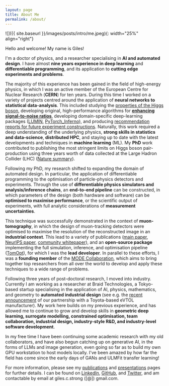 ```yaml
---
layout: page
title: About Me
permalink: /about/
---
```


![]({{ site.baseurl }}/images/posts/intro/me.jpeg){: width="25%" align="right"}

Hello and welcome! My name is Giles!

I'm a doctor of physics, and a researcher specialising in **AI and automated design**. I have almost **nine years experience in deep learning** and **differentiable programming**, and its application to **cutting edge experiments and problems**.

The majority of this experience has been gained in the field of high-energy physics, in which I was an active member of the European Centre for Nuclear Research (**CERN**) for ten years. During this time I worked on a variety of projects centred around the application of **neural networks to statistical data-analysis**. This included studying the [properties of the Higgs boson](https://www.sciencedirect.com/science/article/pii/S0370269322006657), developing original, high-performance algorithms for [**enhancing signal-to-noise ratios**](https://link.springer.com/article/10.1140/epjc/s10052-022-09993-5), developing domain-specific deep-learning packages ([LUMIN](https://lumin.readthedocs.io/), [PyTorch_Inferno](https://gilesstrong.github.io/pytorch_inferno/)), and producing [recommendation reports for future experiment constructions](https://cds.cern.ch/record/2667167). Naturally, this work required a deep understanding of the underlying physics, **strong skills in statistics and data-science**, **distributed HPC**, and staying up to date with the latest developments and techniques in **machine learning** (ML). My **PhD** work contributed to publishing the most stringent limits on Higgs boson pair-production using three years worth of data collected at the Large Hadron Collider (LHC) ([Nature summary](https://www.nature.com/articles/s41586-022-04892-x#Fig2)).

Following my PhD, my research shifted to expanding the domain of automated design. In particular, the application of differentiable programming to the optimisation of particle-physics detectors and experiments. Through the use of **differentiable physics simulators and analysis/inference chains**, an **end-to-end pipeline** can be constructed, in which parameters of the design (both hardware and software) can be **optimised to maximise performance**, or the scientific output of experiments, with full analytic considerations of **measurement uncertainties**.

This technique was successfully demonstrated in the context of **muon-tomography**, in which the design of muon-tracking detectors were optimised to maximise the resolution of the reconstructed image in an **industrial context**. This lead to a variety of publications ([main paper](https://iopscience.iop.org/article/10.1088/2632-2153/ad52e7), [NeurIPS paper](https://ml4physicalsciences.github.io/2023/files/NeurIPS_ML4PS_2023_50.pdf), [community whitepaper](https://www.sciencedirect.com/science/article/pii/S2405428323000047)), and an **open-source package** implementing the full simulation, inference, and optimisation pipeline ([TomOpt](https://tomopt.readthedocs.io/en/latest/)), for which I was the **lead developer**. In parallel to these efforts, I was a **founding member** of the [MODE Collaboration](https://mode-collaboration.github.io/), which aims to bring together top researchers from all over the world to develop and apply these techniques to a wide range of problems.

Following three years of post-doctoral research, I moved into industry. Currently I am working as a researcher at Braid Technologies, a Tokyo-based startup specialising in the application of AI, physics, mathematics, and geometry to **automated industrial design** (see e.g. the [recent announcement](https://en.skydrive2020.com/archives/13652) of our partnership with a Toyota-based eVTOL manufacturer). My work here builds on my previous experience, and has allowed me to continue to grow and develop skills in **geometric deep learning, surrogate modelling, constrained optimisation, team collaboration, industrial design, industry-style R&D, and industry-level software development**.

In my free time I have been continuing some academic research with my old collaborators, and have also begun catching up on generative AI, in the forms of LLMs and image generation, even going so far as to build my own GPU workstation to host models locally. I've been amazed by how far the field has come since the early days of GANs and ULMFit transfer learning!

For more information, please see my [publications](https://gilesstrong.github.io/website/publications/) and [presentations](https://gilesstrong.github.io/website/presentations/) pages for further details. I can be found on [LinkedIn](www.linkedin.com/in/giles-strong), [GitHub](https://github.com/GilesStrong), and [Twitter](https://twitter.com/Giles_C_Strong), and am contactable by email at giles.c.strong ([@]) gmail.com.
